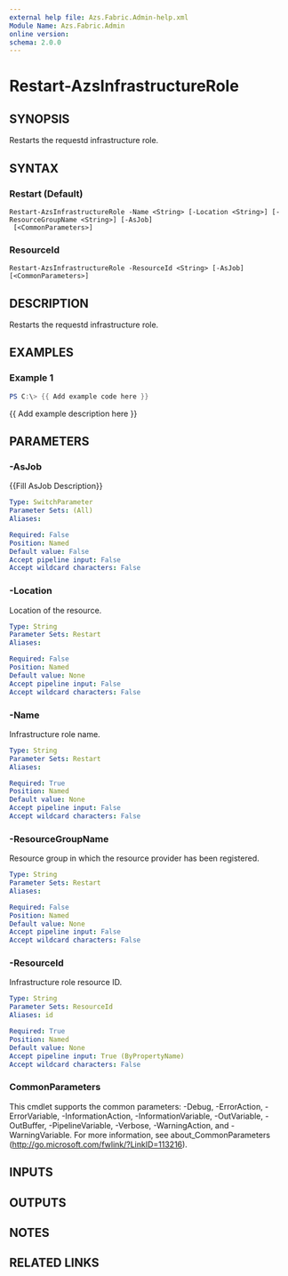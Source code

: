 ```yaml
---
external help file: Azs.Fabric.Admin-help.xml
Module Name: Azs.Fabric.Admin
online version:
schema: 2.0.0
---
```


# Restart-AzsInfrastructureRole

## SYNOPSIS
Restarts the requestd infrastructure role.

## SYNTAX

### Restart (Default)
```
Restart-AzsInfrastructureRole -Name <String> [-Location <String>] [-ResourceGroupName <String>] [-AsJob]
 [<CommonParameters>]
```

### ResourceId
```
Restart-AzsInfrastructureRole -ResourceId <String> [-AsJob] [<CommonParameters>]
```

## DESCRIPTION
Restarts the requestd infrastructure role.

## EXAMPLES

### Example 1
```powershell
PS C:\> {{ Add example code here }}
```

{{ Add example description here }}

## PARAMETERS

### -AsJob
{{Fill AsJob Description}}

```yaml
Type: SwitchParameter
Parameter Sets: (All)
Aliases:

Required: False
Position: Named
Default value: False
Accept pipeline input: False
Accept wildcard characters: False
```

### -Location
Location of the resource.

```yaml
Type: String
Parameter Sets: Restart
Aliases:

Required: False
Position: Named
Default value: None
Accept pipeline input: False
Accept wildcard characters: False
```

### -Name
Infrastructure role name.

```yaml
Type: String
Parameter Sets: Restart
Aliases:

Required: True
Position: Named
Default value: None
Accept pipeline input: False
Accept wildcard characters: False
```

### -ResourceGroupName
Resource group in which the resource provider has been registered.

```yaml
Type: String
Parameter Sets: Restart
Aliases:

Required: False
Position: Named
Default value: None
Accept pipeline input: False
Accept wildcard characters: False
```

### -ResourceId
Infrastructure role resource ID.

```yaml
Type: String
Parameter Sets: ResourceId
Aliases: id

Required: True
Position: Named
Default value: None
Accept pipeline input: True (ByPropertyName)
Accept wildcard characters: False
```

### CommonParameters
This cmdlet supports the common parameters: -Debug, -ErrorAction, -ErrorVariable, -InformationAction, -InformationVariable, -OutVariable, -OutBuffer, -PipelineVariable, -Verbose, -WarningAction, and -WarningVariable. For more information, see about_CommonParameters (http://go.microsoft.com/fwlink/?LinkID=113216).

## INPUTS

## OUTPUTS

## NOTES

## RELATED LINKS
